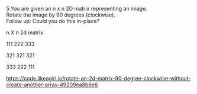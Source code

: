 5.You are given an n x n 2D matrix representing an image.<br>
Rotate the image by 90 degrees (clockwise).<br>
Follow up: Could you do this in-place?

n X n 2d matrix

111 222 333

321 321 321

333 222 111

<https://code.likeagirl.io/rotate-an-2d-matrix-90-degree-clockwise-without-create-another-array-49209ea8b6e6>
